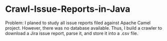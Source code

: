 # Crawl-Issue-Reports-in-Java
Problem: 
I planed to study all issue reports filed against Apache Camel project. However, there was no database available. 
Thus, I build a crawler to download a Jira issue report, parse it, and store it into a .csv file.
